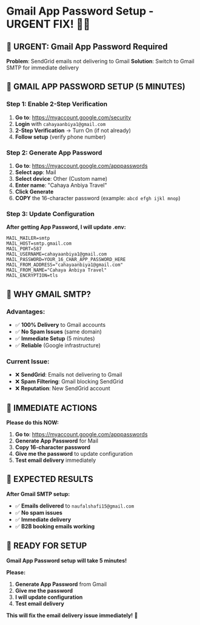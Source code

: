 # Gmail App Password Setup - URGENT FIX! 🔧📧

## 🎯 **URGENT: Gmail App Password Required**

**Problem**: SendGrid emails not delivering to Gmail
**Solution**: Switch to Gmail SMTP for immediate delivery

## 🚀 **GMAIL APP PASSWORD SETUP (5 MINUTES)**

### **Step 1: Enable 2-Step Verification**

1. **Go to**: https://myaccount.google.com/security
2. **Login** with `cahayaanbiya1@gmail.com`
3. **2-Step Verification** → Turn On (if not already)
4. **Follow setup** (verify phone number)

### **Step 2: Generate App Password**

1. **Go to**: https://myaccount.google.com/apppasswords
2. **Select app**: Mail
3. **Select device**: Other (Custom name)
4. **Enter name**: "Cahaya Anbiya Travel"
5. **Click Generate**
6. **COPY** the 16-character password (example: `abcd efgh ijkl mnop`)

### **Step 3: Update Configuration**

**After getting App Password, I will update .env:**

```env
MAIL_MAILER=smtp
MAIL_HOST=smtp.gmail.com
MAIL_PORT=587
MAIL_USERNAME=cahayaanbiya1@gmail.com
MAIL_PASSWORD=YOUR_16_CHAR_APP_PASSWORD_HERE
MAIL_FROM_ADDRESS="cahayaanbiya1@gmail.com"
MAIL_FROM_NAME="Cahaya Anbiya Travel"
MAIL_ENCRYPTION=tls
```

## 🎯 **WHY GMAIL SMTP?**

### **Advantages**:

- ✅ **100% Delivery** to Gmail accounts
- ✅ **No Spam Issues** (same domain)
- ✅ **Immediate Setup** (5 minutes)
- ✅ **Reliable** (Google infrastructure)

### **Current Issue**:

- ❌ **SendGrid**: Emails not delivering to Gmail
- ❌ **Spam Filtering**: Gmail blocking SendGrid
- ❌ **Reputation**: New SendGrid account

## 🚀 **IMMEDIATE ACTIONS**

**Please do this NOW:**

1. **Go to**: https://myaccount.google.com/apppasswords
2. **Generate App Password** for Mail
3. **Copy 16-character password**
4. **Give me the password** to update configuration
5. **Test email delivery** immediately

## 🎯 **EXPECTED RESULTS**

**After Gmail SMTP setup:**

- ✅ **Emails delivered** to `naufalshafi15@gmail.com`
- ✅ **No spam issues**
- ✅ **Immediate delivery**
- ✅ **B2B booking emails working**

## 🚀 **READY FOR SETUP**

**Gmail App Password setup will take 5 minutes!**

**Please:**

1. **Generate App Password** from Gmail
2. **Give me the password**
3. **I will update configuration**
4. **Test email delivery**

**This will fix the email delivery issue immediately!** 🚀
